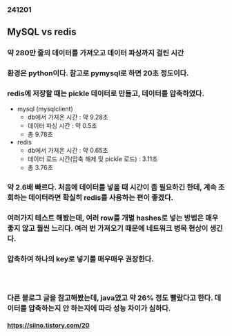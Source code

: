 ### 241201
## MySQL vs redis
### 약 280만 줄의 데이터를 가져오고 데이터 파싱까지 걸린 시간
### 환경은 python이다. 참고로 pymysql로 하면 20초 정도이다.
### redis에 저장할 때는 pickle 데이터로 만들고, 데이터를 압축하였다.
- mysql (mysqlclient)
  - db에서 가져온 시간 : 약 9.28초
  - 데이터 파싱 시간 : 약 0.5초
  - 총 9.78초
- redis
  - db에서 가져온 시간 : 약 0.65초
  - 데이터 로드 시간(압축 해제 및 pickle 로드) : 3.11초
  - 총 3.76초
### 약 2.6배 빠르다. 처음에 데이터를 넣을 때 시간이 좀 필요하긴 한데, 계속 조회하는 데이터라면 확실히 redis를 사용하는 편이 좋겠다.
### 여러가지 테스트 해봤는데, 여러 row를 개별 hashes로 넣는 방법은 매우 좋지 않고 훨씬 느리다. 여러 번 가져오기 때문에 네트워크 병목 현상이 생긴다.
### 압축하여 하나의 key로 넣기를 매우매우 권장한다.
### <br/>

### 다른 블로그 글을 참고해봤는데, java였고 약 26% 정도 빨랐다고 한다. 데이터를 압축하는지 안 하는지에 따라 성능 차이가 심하다.
#### https://siino.tistory.com/20
